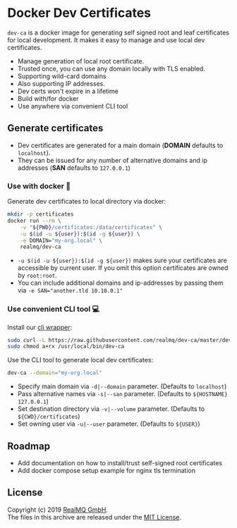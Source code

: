 # Docker Dev Certificates
`dev-ca` is a docker image for generating self signed root and leaf certificates for local development.
It makes it easy to manage and use local dev certificates.

* Manage generation of local root certificate.
* Trusted once, you can use any domain locally with TLS enabled.
* Supporting wild-card domains
* Also supporting IP addresses.
* Dev certs won't expire in a lifetime
* Build with/for docker
* Use anywhere via convenient CLI tool

## Generate certificates

* Dev certificates are generated for a main domain (**DOMAIN** defaults to `localhost`).
* They can be issued for any number of alternative domains and ip addresses (**SAN** defaults to `127.0.0.1`)

### Use with docker :whale:
Generate dev certificates to local directory via docker:

```bash
mkdir -p certificates
docker run --rm \
    -v "${PWD}/certificates:/data/certificates" \
    -u $(id -u ${user}):$(id -g ${user}) \
    -e DOMAIN="my-org.local" \
    realmq/dev-ca
```

* `-u $(id -u ${user}):$(id -g ${user})` makes sure your certificates are accessible by current user. If you omit this option certificates are owned by `root:root`.
* You can include additional domains and ip-addresses by passing them via `-e SAN="another.tld 10.10.0.1"`

### Use convenient CLI tool :computer:

Install our [cli wrapper](https://github.com/realmq/dev-ca/blob/master/dev-ca.sh):

```bash
sudo curl -L https://raw.githubusercontent.com/realmq/dev-ca/master/dev-ca.sh -o /usr/local/bin/dev-ca
sudo chmod a+rx /usr/local/bin/dev-ca
```

Use the CLI tool to generate local dev certificates:
```bash
dev-ca --domain="my-org.local"
```

* Specify main domain via `-d|--domain` parameter. (Defaults to `localhost`)
* Pass alternative names via `-s|--san` parameter. (Defaults to `${HOSTNAME} 127.0.0.1`)
* Set destination directory via `-v|--volume` parameter. (Defaults to `${CWD}/certificates`)
* Set owning user via `-u|--user` parameter. (Defaults to `${USER}`)

## Roadmap

* Add documentation on how to install/trust self-signed root certificates
* Add docker compose setup example for nginx tls termination

## License
Copyright (c) 2019 [RealMQ GmbH](https://realmq.com).<br />
The files in this archive are released under the [MIT License](LICENSE).
